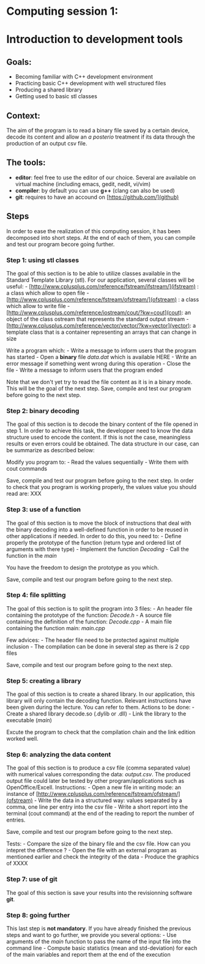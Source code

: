 # Computing session 1: 
#   Introduction to development tools

## Goals:
  - Becoming familiar with C++ development environment
  - Practicing basic C++ development with well structured files
  - Producing a shared library
  - Getting used to basic stl classes


## Context:
The aim of the program is to read a binary file saved by a certain device, decode its content and allow an *a posterio* treatment if its data through the production of an output csv file.

## The tools:
   - **editor**: feel free to use the editor of our choice. Several are available on virtual machine (including emacs, gedit, nedit, vi/vim)
   - **compiler**: by default you can use **g++** (clang can also be used) 
   - **git**: requires to have an accound on [https://github.com/](github)


## Steps

In order to ease the realization of this computing session, it has been decomposed into short steps.
At the end of each of them, you can compile and test our program becore going further.

### Step 1: using stl classes

The goal of this section is to be able to utilize classes available in the Standard Template Library (stl).
For our application, several classes will be useful:
    - [http://www.cplusplus.com/reference/fstream/ifstream/](ifstream) : a class which allow to open file
    - [http://www.cplusplus.com/reference/fstream/ofstream/](ofstream) : a class which allow to write file
    - [http://www.cplusplus.com/reference/iostream/cout/?kw=cout](cout): an object of the class ostream that represents the standard output stream 
    - [http://www.cplusplus.com/reference/vector/vector/?kw=vector](vector): a template class that is a container representing an arrays that can change in size

Write a program which:
    - Write a message to inform users that the program has started 
    - Open a **binary** file *data.dat* which is available HERE
    - Write an error message if something went wrong during this operation
    - Close the file 
    - Write a message to inform users that the program ended

Note that we don't yet try to read the file content as it is in a binary mode.
This will be the goal of the next step.
Save, compile and test our program before going to the next step.

### Step 2: binary decoding 

The goal of this section is to decode the binary content of the file opened in step 1.
In order to achieve this task, the developper need to know the data structure used to encode the content.
If this is not the case, meaningless results or even errors could be obtained. 
The data structure in our case, can be summarize as described below:


Modify you program to:
    - Read the values sequentially
    - Write them with cout commands

Save, compile and test our program before going to the next step.
In order to check that you program is working properly, the values value you should read are:
XXX


### Step 3: use of a function

The goal of this section is to move the block of instructions that deal with the binary decoding into a well-defined function in order to be reused in other applications if needed.
In order to do this, you need to:
    - Define properly the prototype of the function (return type and ordered list of arguments with there type)
    - Implement the function *Decoding*
    - Call the function in the *main*

You have the freedom to design the prototype as you which.

Save, compile and test our program before going to the next step.


### Step 4: file splitting

The goal of this section is to split the program into 3 files:
    - An header file containing the prototype of the function: *Decode.h*
    - A source file containing the definition of the function: *Decode.cpp*
    - A main file containing the function main: *main.cpp*

Few advices:
    - The header file need to be protected against multiple inclusion
    - The compilation can be done in several step as there is 2 cpp files

Save, compile and test our program before going to the next step.


### Step 5: creating a library

The goal of this section is to create a shared library.
In our application, this library will only contain the decoding function.
Relevant instructions have been given during the lecture.
You can refer to them.
Actions to be done:
    - Create a shared library decode.so (.dylib or .dll)
    - Link the library to the executable  (*main*)

Excute the program to check that the compilation chain and the link edition worked well.



### Step 6: analyzing the data content

The goal of this section is to produce a csv file (comma separated value) with numerical values corresponding the data: *output.csv*.
The produced output file could later be tested by other program/applications such as OpenOffice/Excell.
Instructions:
    - Open a new file in writing mode: an instance of [http://www.cplusplus.com/reference/fstream/ofstream/](ofstream)
    - Write the data in a structured way: values separated by a comma, one line per entry into the csv file
    - Write a short report into the terminal (cout command) at the end of the reading to report the number of entries.

Save, compile and test our program before going to the next step.


Tests:
    - Compare the size of the binary file and the csv file. How can you intepret the difference ?
    - Open the file with an external program as mentioned earlier and check the integrity of the data
    - Produce the graphics of XXXX


### Step 7: use of git

The goal of this section is save your results into the revisionning software **git**.



### Step 8: going further

This last step is **not mandatory**. 
If you have already finished the previous steps and want to go further, we provide you several options:
    - Use arguments of the *main* function to pass the name of the input file into the command line
    - Compute basic statistics (mean and std-deviation) for each of the main variables and report them at the end of the execution

